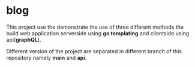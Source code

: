 # blog

This project use the demonstrate the use of three different methods the build web application serverside using __go templating__ and clientside using api(__graphQL__).

Different version of the project are separated in different branch of this repository namely __main__ and __api__.
